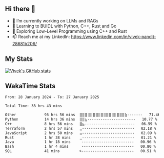 ## Hi there 👋

- 🔭 I’m currently working on LLMs and RAGs
- 🌱 Learning to BUIDL with Python, C++, Rust and Go 
- 🤔 Exploring Low-Level Programming using C++ and Rust 
- 📫 Reach me at my LinkedIn: https://www.linkedin.com/in/vivek-pandit-28681b206/

## My Stats
[![Vivek's GitHub stats](https://github-readme-stats.vercel.app/api?username=ipanditi&show_icons=true&theme=dark)](https://ipanditi.github.io/)

## WakaTime Stats
<!--START_SECTION:waka-->

```txt
From: 28 January 2024 - To: 27 January 2025

Total Time: 38 hrs 43 mins

Other             96 hrs 56 mins  ⣿⣿⣿⣿⣿⣿⣿⣿⣿⣿⣿⣿⣿⣿⣿⣿⣿⣷-------   71.46 %
Python            14 hrs 36 mins  ⣿⣿⣦----------------------   10.77 %
C++               8 hrs 56 mins   ⣿⣦-----------------------   06.59 %
Terraform         2 hrs 57 mins   ⣤------------------------   02.18 %
JavaScript        2 hrs 50 mins   ⣤------------------------   02.09 %
Rust              1 hr 38 mins    ⣀------------------------   01.21 %
Java              1 hr 18 mins     ------------------------   00.96 %
Bash              1 hr 4 mins      ------------------------   00.80 %
SQL               41 mins         >------------------------   00.51 %
```

<!--END_SECTION:waka-->


